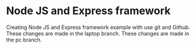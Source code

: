 # Node JS and Express framework

Creating Node JS and Express framework example with use git and Github.
These changes are made in the laptop branch.
These changes are made in the pc branch.
